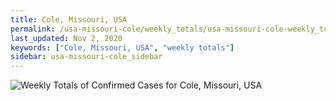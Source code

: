 ```yaml
---
title: Cole, Missouri, USA
permalink: /usa-missouri-cole/weekly_totals/usa-missouri-cole-weekly_totals.html
last_updated: Nov 2, 2020
keywords: ["Cole, Missouri, USA", "weekly totals"]
sidebar: usa-missouri-cole_sidebar
---
```


![Weekly Totals of Confirmed Cases for Cole, Missouri, USA](/covid_tracker/images/graphs/usa-missouri-cole-weekly_totals_graph.png)

